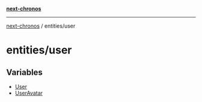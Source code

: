 [**next-chronos**](../../README.md)

***

[next-chronos](../../README.md) / entities/user

# entities/user

## Variables

- [User](variables/User.md)
- [UserAvatar](variables/UserAvatar.md)
